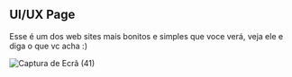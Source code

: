 ## UI/UX Page

Esse é um dos web sites mais bonitos e simples que voce verá, veja ele e diga o que vc acha :)

![Captura de Ecrã (41)](https://github.com/Tsiangana/Plantie/assets/128613939/8fd7b5e5-602b-429d-8ffc-4a20ecf36a2f)

